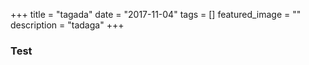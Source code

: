 +++
title = "tagada"
date = "2017-11-04"
tags = []
featured_image = ""
description = "tadaga"
+++

### Test ###
